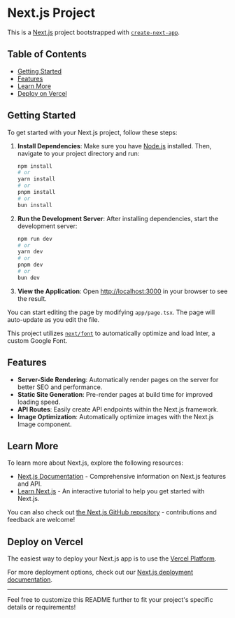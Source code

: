 # Next.js Project

This is a [Next.js](https://nextjs.org/) project bootstrapped with [`create-next-app`](https://github.com/vercel/next.js/tree/canary/packages/create-next-app).

## Table of Contents
- [Getting Started](#getting-started)
- [Features](#features)
- [Learn More](#learn-more)
- [Deploy on Vercel](#deploy-on-vercel)

## Getting Started

To get started with your Next.js project, follow these steps:

1. **Install Dependencies**: Make sure you have [Node.js](https://nodejs.org/) installed. Then, navigate to your project directory and run:

    ```bash
    npm install
    # or
    yarn install
    # or
    pnpm install
    # or
    bun install
    ```

2. **Run the Development Server**: After installing dependencies, start the development server:

    ```bash
    npm run dev
    # or
    yarn dev
    # or
    pnpm dev
    # or
    bun dev
    ```

3. **View the Application**: Open [http://localhost:3000](http://localhost:3000) in your browser to see the result.

You can start editing the page by modifying `app/page.tsx`. The page will auto-update as you edit the file.

This project utilizes [`next/font`](https://nextjs.org/docs/basic-features/font-optimization) to automatically optimize and load Inter, a custom Google Font.

## Features

- **Server-Side Rendering**: Automatically render pages on the server for better SEO and performance.
- **Static Site Generation**: Pre-render pages at build time for improved loading speed.
- **API Routes**: Easily create API endpoints within the Next.js framework.
- **Image Optimization**: Automatically optimize images with the Next.js Image component.

## Learn More

To learn more about Next.js, explore the following resources:

- [Next.js Documentation](https://nextjs.org/docs) - Comprehensive information on Next.js features and API.
- [Learn Next.js](https://nextjs.org/learn) - An interactive tutorial to help you get started with Next.js.

You can also check out [the Next.js GitHub repository](https://github.com/vercel/next.js/) - contributions and feedback are welcome!

## Deploy on Vercel

The easiest way to deploy your Next.js app is to use the [Vercel Platform](https://vercel.com/new?utm_medium=default-template&filter=next.js&utm_source=create-next-app&utm_campaign=create-next-app-readme). 

For more deployment options, check out our [Next.js deployment documentation](https://nextjs.org/docs/deployment).

---

Feel free to customize this README further to fit your project's specific details or requirements!
